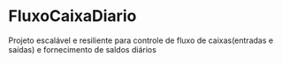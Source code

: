 # FluxoCaixaDiario
Projeto escalável e resiliente para controle de fluxo de caixas(entradas e saídas) e fornecimento de saldos diários
